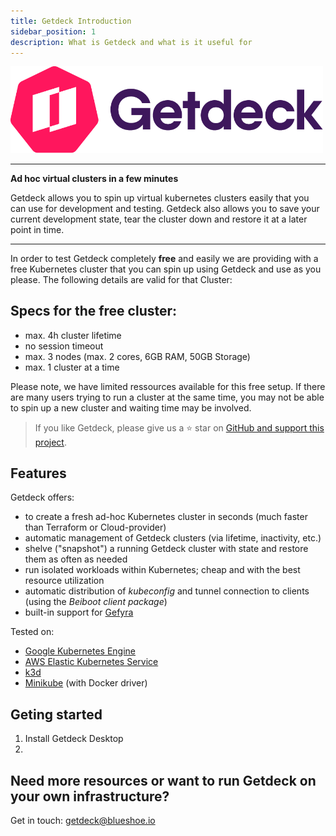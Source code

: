 ```yaml
---
title: Getdeck Introduction
sidebar_position: 1
description: What is Getdeck and what is it useful for
---
```



<div class="text--center">
    <img src="/img/getdeck-logo.png" alt="Getdeck Logo" width="500"/>
</div>
<hr/>
<b>Ad hoc virtual clusters in a few minutes</b>

Getdeck allows you to spin up virtual kubernetes clusters easily that you can use for development and testing. Getdeck also allows you to save your current development state, tear the cluster down and restore it at a later point in time.

<hr/>


In order to test Getdeck completely **free** and easily we are providing with a free Kubernetes cluster that you can spin up using Getdeck and use as you please. The following details are valid for that Cluster:

## Specs for the free cluster:
* max. 4h cluster lifetime
* no session timeout
* max. 3 nodes (max. 2 cores, 6GB RAM, 50GB Storage)
* max. 1 cluster at a time

Please note, we have limited ressources available for this free setup. If there are many users trying to run a cluster at the same time, you may not be able to spin up a new cluster and waiting time may be involved.

> If you like Getdeck, please give us a ⭐ star on [GitHub and support this project](https://github.com/Getdeck/beiboot).


## Features

Getdeck offers:

* to create a fresh ad-hoc Kubernetes cluster in seconds (much faster than Terraform or Cloud-provider)
* automatic management of Getdeck clusters (via lifetime, inactivity, etc.)
* shelve ("snapshot") a running Getdeck cluster with state and restore them as often as needed
* run isolated workloads within Kubernetes; cheap and with the best resource utilization
* automatic distribution of _kubeconfig_ and tunnel connection to clients (using the _Beiboot client package_)
* built-in support for [Gefyra](https://gefyra.dev)

Tested on:
* [Google Kubernetes Engine](https://cloud.google.com/kubernetes-engine)
* [AWS Elastic Kubernetes Service](https://aws.amazon.com/eks/)
* [k3d](https://k3d.io/)
* [Minikube](https://minikube.sigs.k8s.io/) (with Docker driver)

## Geting started

1. Install Getdeck Desktop
2. 

## Need more resources or want to run Getdeck on your own infrastructure?
Get in touch: getdeck@blueshoe.io








